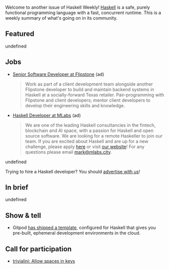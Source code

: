 Welcome to another issue of Haskell Weekly!
[Haskell](https://www.haskell.org) is a safe, purely functional programming language with a fast, concurrent runtime.
This is a weekly summary of what's going on in its community.

## Featured

<!-- Runs on 2021-06-10, 2021-06-24, 2021-07-08, and 2021-07-22. -->
<!--
- [What skills will give you an edge in 2022?](https://www.developereconomics.net/?utm_medium=newsletter&utm_source=haskell&utm_campaign=haskell_newsletter) (ad)
  > Take the Developer Nation survey and share your views about the most important coding skills, tools, and platforms for 2022. You will get a virtual goody bag with free resources, plus a chance to win a new smartphone, a laptop, licenses, Amazon vouchers and more.
-->

undefined

## Jobs

<!-- Runs on 2021-07-08 and 2021-07-15. -->
- [Senior Software Developer at Flipstone](https://jobs.gusto.com/postings/flipstone-technology-partners-inc-senior-software-developer-bb5ad802-9429-4740-a48e-eea866881873) (ad)
  > Work as part of a client development team alongside another Flipstone developer to build and maintain backend systems in Haskell at a socially-forward Texas retailer. Pair-programming with Flipstone and client developers; mentor client developers to develop their engineering skills and knowledge.

<!-- Runs from 2021-07-08 to 2021-07-29. -->
- [Haskell Developer at MLabs](https://apply.workable.com/mlabs/j/63DAAA4AEF/) (ad)
  > We are one of the leading Haskell consultancies in the fintech, blockchain and AI space, with a passion for Haskell and open source software. We are looking for a remote Haskeller to join our team. If you are excited about Haskell and are up for a new challenge, please apply [here](https://apply.workable.com/mlabs/j/63DAAA4AEF/) or visit [our website](https://mlabs.city/)! For any questions please email <mark@mlabs.city>.

undefined

Trying to hire a Haskell developer?
You should [advertise with us](https://haskellweekly.news/advertising.html)!

## In brief

undefined

## Show & tell

- Gitpod [has shipped a template](https://twitter.com/gitpod/status/1412349665266192385), configured for Haskell that gives you pre-built, ephemeral development environments in the cloud.

## Call for participation

-   [trivialini: Allow spaces in keys](https://github.com/memowe/trivialini/issues/5)
